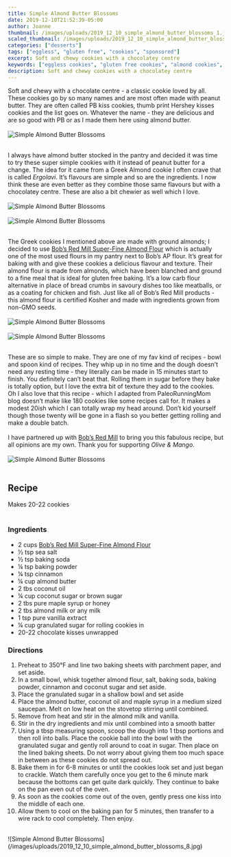 ```yaml
---
title: Simple Almond Butter Blossoms
date: 2019-12-10T21:52:39-05:00
author: Joanne
thumbnail: /images/uploads/2019_12_10_simple_almond_butter_blossoms_1.jpg
scaled_thumbnail: /images/uploads/2019_12_10_simple_almond_butter_blossoms_0.jpg
categories: ["desserts"]
tags: ["eggless", "gluten free", "cookies", "sponsored"]
excerpt: Soft and chewy cookies with a chocolatey centre
keywords: ["eggless cookies", "gluten free cookies", "almond cookies", "almond butter"]
description: Soft and chewy cookies with a chocolatey centre
---
```


Soft and chewy with a chocolate centre - a classic cookie loved by all. These cookies go by so many names and are most often made with peanut butter. They are often called PB kiss cookies, thumb print Hershey kisses cookies and the list goes on. Whatever the name - they are delicious and are so good with PB or as I made them here using almond butter. 
</br>
</br>
![Simple Almond Butter Blossoms](/images/uploads/2019_12_10_simple_almond_butter_blossoms_2.jpg)
</br>
</br>

I always have almond butter stocked in the pantry and decided it was time to try these super simple cookies with it instead of peanut butter for a change. The idea for it came from a Greek Almond cookie I often crave that is called _Ergolavi_. It’s flavours are simple and so are the ingredients. I now think these are even better as they combine those same flavours but with a chocolatey centre. These are also a bit chewier as well which I love. 
</br>
</br>
![Simple Almond Butter Blossoms](/images/uploads/2019_12_10_simple_almond_butter_blossoms_3.jpg)
</br>
</br>
![Simple Almond Butter Blossoms](/images/uploads/2019_12_10_simple_almond_butter_blossoms_4.jpg)
</br>
</br>

The Greek cookies I mentioned above are made with ground almonds; I decided to use <span class="highlight"><a rel="nofollow" href="https://www.bobsredmill.com/almond-meal-flour.html">Bob’s Red Mill Super-Fine Almond Flour</a></span> which is actually one of the most used flours in my pantry next to Bob’s AP flour. It’s great for baking with and give these cookies a delicious flavour and texture. Their almond flour is made from almonds, which have been blanched and ground to a fine meal that is ideal for gluten free baking. It’s a low carb flour alternative in place of bread crumbs in savoury dishes too like meatballs, or as a coating for chicken and fish. Just like all of Bob’s Red Mill products - this almond flour is certified Kosher and made with ingredients grown from non-GMO seeds. 
</br>
</br>
![Simple Almond Butter Blossoms](/images/uploads/2019_12_10_simple_almond_butter_blossoms_5.jpg)
</br>
</br>
![Simple Almond Butter Blossoms](/images/uploads/2019_12_10_simple_almond_butter_blossoms_6.jpg)
</br>
</br>

These are so simple to make. They are one of my fav kind of recipes - bowl and spoon kind of recipes. They whip up in no time and the dough doesn’t need any resting time - they literally can be made in 15 minutes start to finish. You definitely can’t beat that. Rolling them in sugar before they bake is totally option, but I love the extra bit of texture they add to the cookies. Oh I also love that this recipe - which I adapted from PaleoRunningMom blog doesn’t make like 180 cookies like some recipes call for. It makes a modest 20ish which I can totally wrap my head around. Don’t kid yourself though those twenty will be gone in a flash so you better getting rolling and make a double batch. 
</br>
</br>
I have partnered up with <span class="highlight"><a rel="nofollow" href="https://www.bobsredmill.com/?utm_source=TheOliveAndMango&utm_medium=influencer&utm_campaign=bobsredmill">Bob’s Red Mill</a></span> to bring you this fabulous recipe, but all opinions are my own. Thank you for supporting _Olive & Mango_.
</br>
</br>
![Simple Almond Butter Blossoms](/images/uploads/2019_12_10_simple_almond_butter_blossoms_7.jpg)
</br>
</br>

## Recipe
Makes 20-22 cookies
</br>
</br>

### Ingredients

* <span itemprop="ingredients">2 cups <span class="highlight"><a rel="nofollow" href="https://www.bobsredmill.com/almond-meal-flour.html">Bob’s Red Mill Super-Fine Almond Flour</a></span></span>
* <span itemprop="ingredients">½ tsp sea salt</span>
* <span itemprop="ingredients">½ tsp baking soda</span>
* <span itemprop="ingredients">¼ tsp baking powder</span>
* <span itemprop="ingredients">¼ tsp cinnamon </span>
* <span itemprop="ingredients">¼ cup almond butter</span>
* <span itemprop="ingredients">2 tbs coconut oil</span>
* <span itemprop="ingredients">¼ cup coconut sugar or brown sugar</span>
* <span itemprop="ingredients">2 tbs pure maple syrup or honey</span>
* <span itemprop="ingredients">2 tbs almond milk or any milk</span>
* <span itemprop="ingredients">1 tsp pure vanilla extract</span>
* <span itemprop="ingredients">¼ cup granulated sugar for rolling cookies in</span>
* <span itemprop="ingredients">20-22 chocolate kisses unwrapped </span>


### Directions

1. Preheat to 350°F and line two baking sheets with parchment paper, and set aside. 
1. In a small bowl, whisk together almond flour, salt, baking soda, baking powder, cinnamon and coconut sugar and set aside.
1. Place the granulated sugar in a shallow bowl and set aside
1. Place the almond butter, coconut oil and maple syrup in a medium sized saucepan. Melt on low heat on the stovetop stirring until combined.
1. Remove from heat and stir in the almond milk and vanilla. 
1. Stir in the dry ingredients and mix until combined into a smooth batter 
1. Using a tbsp measuring spoon, scoop the dough into 1 tbsp portions and then roll into balls. Place the cookie ball into the bowl with the granulated sugar and gently roll around to coat in sugar. Then place on the lined baking sheets.  Do not worry about giving them too much space in between as these cookies do not spread out. 
1. Bake them in for 6-8 minutes or until the cookies look set and just began to crackle. Watch them carefully once you get to the 6 minute mark because the bottoms can get quite dark quickly. They continue to bake on the pan even out of the oven. 
1. As soon as the cookies come out of the oven, gently press one kiss into the middle of each one.
1. Allow them to cool on the baking pan for 5 minutes, then transfer to a wire rack to cool completely. Then enjoy. 

</br>
![Simple Almond Butter Blossoms](/images/uploads/2019_12_10_simple_almond_butter_blossoms_8.jpg)